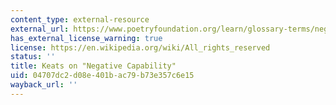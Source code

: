 ```yaml
---
content_type: external-resource
external_url: https://www.poetryfoundation.org/learn/glossary-terms/negative-capability
has_external_license_warning: true
license: https://en.wikipedia.org/wiki/All_rights_reserved
status: ''
title: Keats on "Negative Capability"
uid: 04707dc2-d08e-401b-ac79-b73e357c6e15
wayback_url: ''
---
```

